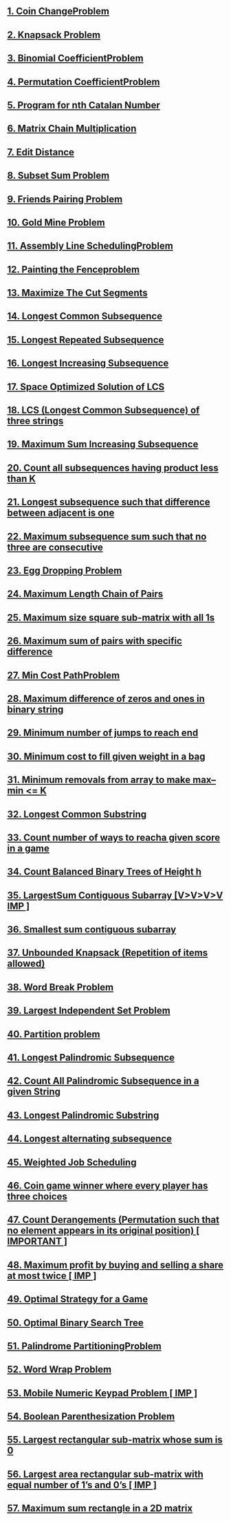 ## [1. Coin ChangeProblem](https://github.com/singh7priyanshu/love_babbar_450_solutions/tree/main/dynamic_programming/Coin%20ChangeProblem)<br />
## [2. Knapsack Problem](https://github.com/singh7priyanshu/love_babbar_450_solutions/blob/main/dynamic_programming/Knapsack%20Problem.cpp)<br />
## [3. Binomial CoefficientProblem](https://github.com/singh7priyanshu/love_babbar_450_solutions/tree/main/dynamic_programming/Binomial%20CoefficientProblem)<br />
## [4. Permutation CoefficientProblem](https://github.com/singh7priyanshu/love_babbar_450_solutions/tree/main/dynamic_programming/Permutation%20CoefficientProblem)<br />
## [5. Program for nth Catalan Number](https://github.com/singh7priyanshu/love_babbar_450_solutions/tree/main/dynamic_programming/Program%20for%20nth%20Catalan%20Number)<br />
## [6. Matrix Chain Multiplication](https://github.com/singh7priyanshu/love_babbar_450_solutions/tree/main/dynamic_programming/Matrix%20Chain%20Multiplication)<br />
## [7. Edit Distance](https://github.com/singh7priyanshu/love_babbar_450_solutions/blob/main/strings/EDIT%20Distance%20%5BVery%20Imp%5D/sol.cpp)<br />
## [8. Subset Sum Problem](https://github.com/singh7priyanshu/love_babbar_450_solutions/tree/main/dynamic_programming/Subset%20Sum%20Problem)<br />
## [9. Friends Pairing Problem](https://github.com/singh7priyanshu/love_babbar_450_solutions/tree/main/dynamic_programming/Friends%20Pairing%20Problem)<br />
## [10. Gold Mine Problem](https://github.com/singh7priyanshu/love_babbar_450_solutions/tree/main/dynamic_programming/Gold%20Mine%20Problem)<br />
## [11. Assembly Line SchedulingProblem](https://github.com/singh7priyanshu/love_babbar_450_solutions/tree/main/dynamic_programming/Assembly%20Line%20SchedulingProblem)<br />
## [12. Painting the Fenceproblem](https://github.com/singh7priyanshu/love_babbar_450_solutions/tree/main/dynamic_programming/Painting%20the%20Fenceproblem)<br />
## [13. Maximize The Cut Segments](https://github.com/singh7priyanshu/love_babbar_450_solutions/tree/main/dynamic_programming/Maximize%20The%20Cut%20Segments)<br />
## [14. Longest Common Subsequence](https://github.com/singh7priyanshu/love_babbar_450_solutions/blob/main/strings/Find%20the%20longest%20common%20subsequence%20between%20two%20strings/sol.cpp)<br />
## [15. Longest Repeated Subsequence](https://github.com/singh7priyanshu/love_babbar_450_solutions/blob/main/strings/Find%20Longest%20Recurring%20Subsequence%20in%20String/sol.cpp)<br />
## [16. Longest Increasing Subsequence](https://github.com/singh7priyanshu/love_babbar_450_solutions/tree/main/dynamic_programming/Longest%20Increasing%20Subsequence)<br />
## [17. Space Optimized Solution of LCS](https://github.com/singh7priyanshu/love_babbar_450_solutions/tree/main/dynamic_programming/Space%20Optimized%20Solution%20of%20LCS)<br />
## [18. LCS (Longest Common Subsequence) of three strings](https://github.com/singh7priyanshu/love_babbar_450_solutions/tree/main/dynamic_programming/LCS%20(Longest%20Common%20Subsequence)%20of%20three%20strings)<br />
## [19. Maximum Sum Increasing Subsequence](https://github.com/singh7priyanshu/love_babbar_450_solutions/tree/main/dynamic_programming/Maximum%20Sum%20Increasing%20Subsequence)<br />
## [20. Count all subsequences having product less than K](https://github.com/singh7priyanshu/love_babbar_450_solutions/tree/main/dynamic_programming/Count%20all%20subsequences%20having%20product%20less%20than%20K)<br />
## [21. Longest subsequence such that difference between adjacent is one](https://github.com/singh7priyanshu/love_babbar_450_solutions/tree/main/dynamic_programming/Longest%20subsequence%20such%20that%20difference%20between%20adjacent%20is%20one)<br />
## [22. Maximum subsequence sum such that no three are consecutive](https://github.com/singh7priyanshu/love_babbar_450_solutions/tree/main/dynamic_programming/Maximum%20subsequence%20sum%20such%20that%20no%20three%20are%20consecutive)<br />
## [23. Egg Dropping Problem](https://github.com/singh7priyanshu/love_babbar_450_solutions/tree/main/dynamic_programming/Egg%20Dropping%20Problem)<br />
## [24. Maximum Length Chain of Pairs](https://github.com/singh7priyanshu/love_babbar_450_solutions/tree/main/dynamic_programming/Maximum%20Length%20Chain%20of%20Pairs)<br />
## [25. Maximum size square sub-matrix with all 1s](https://github.com/singh7priyanshu/love_babbar_450_solutions/tree/main/dynamic_programming/Maximum%20size%20square%20sub-matrix%20with%20all%201s)<br />
## [26. Maximum sum of pairs with specific difference](https://github.com/singh7priyanshu/love_babbar_450_solutions/tree/main/dynamic_programming/Maximum%20sum%20of%20pairs%20with%20specific%20difference)<br />
## [27. Min Cost PathProblem](https://github.com/singh7priyanshu/love_babbar_450_solutions/tree/main/dynamic_programming/Min%20Cost%20PathProblem)<br />
## [28. Maximum difference of zeros and ones in binary string](https://github.com/singh7priyanshu/love_babbar_450_solutions/tree/main/dynamic_programming/Maximum%20difference%20of%20zeros%20and%20ones%20in%20binary%20string)<br />
## [29. Minimum number of jumps to reach end](https://github.com/singh7priyanshu/love_babbar_450_solutions/blob/main/array/Minimum%20no.%20of%20Jumps%20to%20reach%20end%20of%20an%20array/sol.cpp)<br />
## [30. Minimum cost to fill given weight in a bag](https://github.com/singh7priyanshu/love_babbar_450_solutions/tree/main/dynamic_programming/Minimum%20cost%20to%20fill%20given%20weight%20in%20a%20bag)<br />
## [31. Minimum removals from array to make max–min <= K](https://github.com/singh7priyanshu/love_babbar_450_solutions/tree/main/dynamic_programming/Minimum%20removals%20from%20array%20to%20make%20max-min%20is%20less%20than%20or%20equal%20to%20K)<br />
## [32. Longest Common Substring](https://github.com/singh7priyanshu/love_babbar_450_solutions/tree/main/dynamic_programming/Longest%20Common%20Substring)<br />
## [33. Count number of ways to reacha given score in a game](https://github.com/singh7priyanshu/love_babbar_450_solutions/tree/main/dynamic_programming/Count%20number%20of%20ways%20to%20reacha%20given%20score%20in%20a%20game)<br />
## [34. Count Balanced Binary Trees of Height h](https://github.com/singh7priyanshu/love_babbar_450_solutions/tree/main/dynamic_programming/Count%20Balanced%20Binary%20Trees%20of%20Height%20h)<br />
## [35. LargestSum Contiguous Subarray [V>V>V>V IMP ]](https://github.com/singh7priyanshu/love_babbar_450_solutions/tree/main/array/find%20Largest%20sum%20contiguous%20Subarray%20%5BV.%20IMP%5D%20%20question%20repeated%20KADANE%E2%80%99S%20ALGORITHM)<br />
## [36. Smallest sum contiguous subarray](https://github.com/singh7priyanshu/love_babbar_450_solutions/tree/main/dynamic_programming/Smallest%20sum%20contiguous%20subarray)<br />
## [37. Unbounded Knapsack (Repetition of items allowed)](https://github.com/singh7priyanshu/love_babbar_450_solutions/tree/main/dynamic_programming/Unbounded%20Knapsack%20(Repetition%20of%20items%20allowed))<br />
## [38. Word Break Problem](https://github.com/singh7priyanshu/love_babbar_450_solutions/tree/main/strings/Word%20break%20Problem%5B%20Very%20Imp%5D)<br />
## [39. Largest Independent Set Problem](https://github.com/singh7priyanshu/love_babbar_450_solutions/tree/main/dynamic_programming/Largest%20Independent%20Set%20Problem)<br />
## [40. Partition problem](https://github.com/singh7priyanshu/love_babbar_450_solutions/tree/main/dynamic_programming/Subset%20Sum%20Problem)<br />
## [41. Longest Palindromic Subsequence](https://github.com/singh7priyanshu/love_babbar_450_solutions/tree/main/dynamic_programming/Longest%20Palindromic%20Subsequence)<br />
## [42. Count All Palindromic Subsequence in a given String](https://github.com/singh7priyanshu/love_babbar_450_solutions/tree/main/dynamic_programming/Count%20All%20Palindromic%20Subsequence%20in%20a%20given%20String)<br />
## [43. Longest Palindromic Substring](https://github.com/singh7priyanshu/love_babbar_450_solutions/blob/main/others/leetcode/Longest%20Palindromic%20Substring.cpp)<br />
## [44. Longest alternating subsequence](https://github.com/singh7priyanshu/love_babbar_450_solutions/tree/main/dynamic_programming/Longest%20alternating%20subsequence)<br />
## [45. Weighted Job Scheduling](https://github.com/singh7priyanshu/love_babbar_450_solutions/tree/main/dynamic_programming/Weighted%20Job%20Scheduling)<br />
## [46. Coin game winner where every player has three choices](https://github.com/singh7priyanshu/love_babbar_450_solutions/tree/main/dynamic_programming/Coin%20game%20winner%20where%20every%20player%20has%20three%20choices)<br />
## [47. Count Derangements (Permutation such that no element appears in its original position) [ IMPORTANT ]](https://github.com/singh7priyanshu/love_babbar_450_solutions/tree/main/dynamic_programming/Count%20Derangements%20(Permutation%20such%20that%20no%20element%20appears%20in%20its%20original%20position)%20%5B%20IMPORTANT%20%5D)<br />
## [48. Maximum profit by buying and selling a share at most twice [ IMP ]](https://github.com/singh7priyanshu/love_babbar_450_solutions/tree/main/dynamic_programming/Maximum%20profit%20by%20buying%20and%20selling%20a%20share%20at%20most%20twice%20%5B%20IMP%20%5D)<br />
## [49. Optimal Strategy for a Game](https://github.com/singh7priyanshu/love_babbar_450_solutions/tree/main/dynamic_programming/Optimal%20Strategy%20for%20a%20Game)<br />
## [50. Optimal Binary Search Tree](https://github.com/singh7priyanshu/love_babbar_450_solutions/tree/main/dynamic_programming/Optimal%20Binary%20Search%20Tree)<br />
## [51. Palindrome PartitioningProblem](https://github.com/singh7priyanshu/love_babbar_450_solutions/tree/main/dynamic_programming/Palindrome%20PartitioningProblem)<br />
## [52. Word Wrap Problem](https://github.com/singh7priyanshu/love_babbar_450_solutions/tree/main/strings/Word%20Wrap%20Problem%20%5BVERY%20IMP%5D)<br />
## [53. Mobile Numeric Keypad Problem [ IMP ]](https://github.com/singh7priyanshu/love_babbar_450_solutions/tree/main/dynamic_programming/Mobile%20Numeric%20Keypad%20Problem%20%5B%20IMP%20%5D)<br />
## [54. Boolean Parenthesization Problem](https://github.com/singh7priyanshu/love_babbar_450_solutions/tree/main/dynamic_programming/Boolean%20Parenthesization%20Problem)<br />
## [55. Largest rectangular sub-matrix whose sum is 0](https://github.com/singh7priyanshu/love_babbar_450_solutions/tree/main/dynamic_programming/Largest%20rectangular%20sub-matrix%20whose%20sum%20is%200)<br />
## [56. Largest area rectangular sub-matrix with equal number of 1’s and 0’s [ IMP ]](https://github.com/singh7priyanshu/love_babbar_450_solutions/tree/main/dynamic_programming/Largest%20area%20rectangular%20sub-matrix%20with%20equal%20number%20of%201%E2%80%99s%20and%200%E2%80%99s%20%5B%20IMP%20%5D)<br />
## [57. Maximum sum rectangle in a 2D matrix]()<br />




